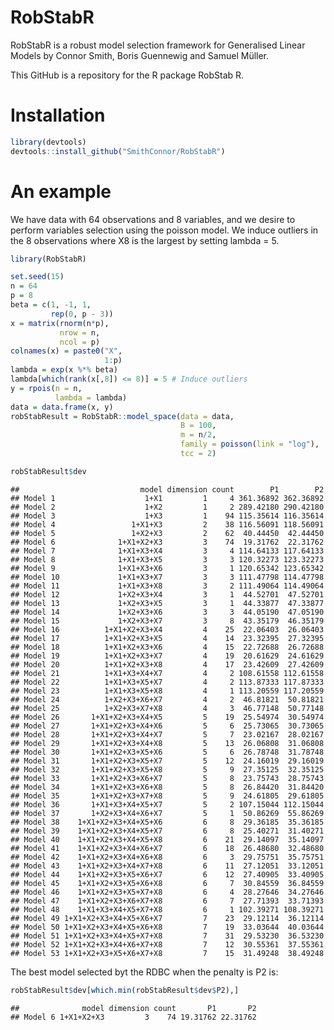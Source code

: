 
# RobStabR

RobStabR is a robust model selection framework for Generalised Linear
Models by Connor Smith, Boris Guennewig and Samuel Müller.

This GitHub is a repository for the R package RobStab R.

# Installation

``` r
library(devtools)
devtools::install_github("SmithConnor/RobStabR")
```

# An example

We have data with 64 observations and 8 variables, and we desire to
perform variables selection using the poisson model. We induce outliers
in the 8 observations where X8 is the largest by setting lambda = 5.

``` r
library(RobStabR)

set.seed(15)
n = 64
p = 8
beta = c(1, -1, 1, 
         rep(0, p - 3))
x = matrix(rnorm(n*p), 
           nrow = n,
           ncol = p)
colnames(x) = paste0("X", 
                     1:p)
lambda = exp(x %*% beta)
lambda[which(rank(x[,8]) <= 8)] = 5 # Induce outliers
y = rpois(n = n, 
          lambda = lambda)
data = data.frame(x, y)
robStabResult = RobStabR::model_space(data = data,
                                      B = 100,
                                      m = n/2,
                                      family = poisson(link = "log"),
                                      tcc = 2)

robStabResult$dev
```

    ##                           model dimension count        P1        P2
    ## Model 1                    1+X1         1     4 361.36892 362.36892
    ## Model 2                    1+X2         1     2 289.42180 290.42180
    ## Model 3                    1+X3         1    94 115.35614 116.35614
    ## Model 4                 1+X1+X3         2    38 116.56091 118.56091
    ## Model 5                 1+X2+X3         2    62  40.44450  42.44450
    ## Model 6              1+X1+X2+X3         3    74  19.31762  22.31762
    ## Model 7              1+X1+X3+X4         3     4 114.64133 117.64133
    ## Model 8              1+X1+X3+X5         3     3 120.32273 123.32273
    ## Model 9              1+X1+X3+X6         3     1 120.65342 123.65342
    ## Model 10             1+X1+X3+X7         3     3 111.47798 114.47798
    ## Model 11             1+X1+X3+X8         3     2 111.49064 114.49064
    ## Model 12             1+X2+X3+X4         3     1  44.52701  47.52701
    ## Model 13             1+X2+X3+X5         3     1  44.33877  47.33877
    ## Model 14             1+X2+X3+X6         3     3  44.05190  47.05190
    ## Model 15             1+X2+X3+X7         3     8  43.35179  46.35179
    ## Model 16          1+X1+X2+X3+X4         4    25  22.06403  26.06403
    ## Model 17          1+X1+X2+X3+X5         4    14  23.32395  27.32395
    ## Model 18          1+X1+X2+X3+X6         4    15  22.72688  26.72688
    ## Model 19          1+X1+X2+X3+X7         4    19  20.61629  24.61629
    ## Model 20          1+X1+X2+X3+X8         4    17  23.42609  27.42609
    ## Model 21          1+X1+X3+X4+X7         4     2 108.61558 112.61558
    ## Model 22          1+X1+X3+X5+X7         4     2 113.87333 117.87333
    ## Model 23          1+X1+X3+X5+X8         4     1 113.20559 117.20559
    ## Model 24          1+X2+X3+X6+X7         4     2  46.81821  50.81821
    ## Model 25          1+X2+X3+X7+X8         4     3  46.77148  50.77148
    ## Model 26       1+X1+X2+X3+X4+X5         5    19  25.54974  30.54974
    ## Model 27       1+X1+X2+X3+X4+X6         5     6  25.73065  30.73065
    ## Model 28       1+X1+X2+X3+X4+X7         5     7  23.02167  28.02167
    ## Model 29       1+X1+X2+X3+X4+X8         5    13  26.06808  31.06808
    ## Model 30       1+X1+X2+X3+X5+X6         5     6  26.78748  31.78748
    ## Model 31       1+X1+X2+X3+X5+X7         5    12  24.16019  29.16019
    ## Model 32       1+X1+X2+X3+X5+X8         5     9  27.35125  32.35125
    ## Model 33       1+X1+X2+X3+X6+X7         5     8  23.75743  28.75743
    ## Model 34       1+X1+X2+X3+X6+X8         5     8  26.84420  31.84420
    ## Model 35       1+X1+X2+X3+X7+X8         5     9  24.61805  29.61805
    ## Model 36       1+X1+X3+X4+X5+X7         5     2 107.15044 112.15044
    ## Model 37       1+X2+X3+X4+X6+X7         5     1  50.86269  55.86269
    ## Model 38    1+X1+X2+X3+X4+X5+X6         6     8  29.36185  35.36185
    ## Model 39    1+X1+X2+X3+X4+X5+X7         6     8  25.40271  31.40271
    ## Model 40    1+X1+X2+X3+X4+X5+X8         6    21  29.14097  35.14097
    ## Model 41    1+X1+X2+X3+X4+X6+X7         6    18  26.48680  32.48680
    ## Model 42    1+X1+X2+X3+X4+X6+X8         6     3  29.75751  35.75751
    ## Model 43    1+X1+X2+X3+X4+X7+X8         6    11  27.12051  33.12051
    ## Model 44    1+X1+X2+X3+X5+X6+X7         6    12  27.40905  33.40905
    ## Model 45    1+X1+X2+X3+X5+X6+X8         6     7  30.84559  36.84559
    ## Model 46    1+X1+X2+X3+X5+X7+X8         6     4  28.27646  34.27646
    ## Model 47    1+X1+X2+X3+X6+X7+X8         6     7  27.71393  33.71393
    ## Model 48    1+X1+X3+X4+X5+X7+X8         6     1 102.39271 108.39271
    ## Model 49 1+X1+X2+X3+X4+X5+X6+X7         7    23  29.12114  36.12114
    ## Model 50 1+X1+X2+X3+X4+X5+X6+X8         7    19  33.03644  40.03644
    ## Model 51 1+X1+X2+X3+X4+X5+X7+X8         7    31  29.53230  36.53230
    ## Model 52 1+X1+X2+X3+X4+X6+X7+X8         7    12  30.55361  37.55361
    ## Model 53 1+X1+X2+X3+X5+X6+X7+X8         7    15  31.49248  38.49248

The best model selected byt the RDBC when the penalty is P2 is:

``` r
robStabResult$dev[which.min(robStabResult$dev$P2),]
```

    ##              model dimension count       P1       P2
    ## Model 6 1+X1+X2+X3         3    74 19.31762 22.31762
